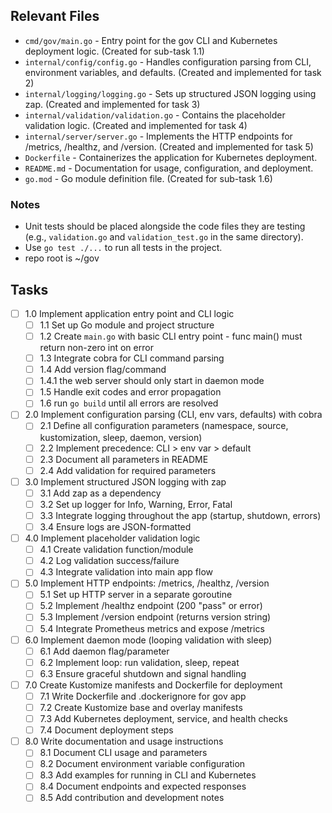 ## Relevant Files

- `cmd/gov/main.go` - Entry point for the gov CLI and Kubernetes deployment logic. (Created for sub-task 1.1)
- `internal/config/config.go` - Handles configuration parsing from CLI, environment variables, and defaults. (Created and implemented for task 2)
- `internal/logging/logging.go` - Sets up structured JSON logging using zap. (Created and implemented for task 3)
- `internal/validation/validation.go` - Contains the placeholder validation logic. (Created and implemented for task 4)
- `internal/server/server.go` - Implements the HTTP endpoints for /metrics, /healthz, and /version. (Created and implemented for task 5)
- `Dockerfile` - Containerizes the application for Kubernetes deployment.
- `README.md` - Documentation for usage, configuration, and deployment.
- `go.mod` - Go module definition file. (Created for sub-task 1.6)

### Notes

- Unit tests should be placed alongside the code files they are testing (e.g., `validation.go` and `validation_test.go` in the same directory).
- Use `go test ./...` to run all tests in the project.
- repo root is ~/gov


## Tasks

- [ ] 1.0 Implement application entry point and CLI logic
    - [ ] 1.1 Set up Go module and project structure
    - [ ] 1.2 Create `main.go` with basic CLI entry point - func main() must return non-zero int on error
    - [ ] 1.3 Integrate cobra for CLI command parsing
    - [ ] 1.4 Add version flag/command
    - [ ] 1.4.1 the web server should only start in daemon mode
    - [ ] 1.5 Handle exit codes and error propagation
    - [ ] 1.6 run `go build` until all errors are resolved

- [ ] 2.0 Implement configuration parsing (CLI, env vars, defaults) with cobra
    - [ ] 2.1 Define all configuration parameters (namespace, source, kustomization, sleep, daemon, version)
    - [ ] 2.2 Implement precedence: CLI > env var > default
    - [ ] 2.3 Document all parameters in README
    - [ ] 2.4 Add validation for required parameters

- [ ] 3.0 Implement structured JSON logging with zap
    - [ ] 3.1 Add zap as a dependency
    - [ ] 3.2 Set up logger for Info, Warning, Error, Fatal
    - [ ] 3.3 Integrate logging throughout the app (startup, shutdown, errors)
    - [ ] 3.4 Ensure logs are JSON-formatted

- [ ] 4.0 Implement placeholder validation logic
    - [ ] 4.1 Create validation function/module
    - [ ] 4.2 Log validation success/failure
    - [ ] 4.3 Integrate validation into main app flow

- [ ] 5.0 Implement HTTP endpoints: /metrics, /healthz, /version
    - [ ] 5.1 Set up HTTP server in a separate goroutine
    - [ ] 5.2 Implement /healthz endpoint (200 "pass" or error)
    - [ ] 5.3 Implement /version endpoint (returns version string)
    - [ ] 5.4 Integrate Prometheus metrics and expose /metrics

- [ ] 6.0 Implement daemon mode (looping validation with sleep)
    - [ ] 6.1 Add daemon flag/parameter
    - [ ] 6.2 Implement loop: run validation, sleep, repeat
    - [ ] 6.3 Ensure graceful shutdown and signal handling

- [ ] 7.0 Create Kustomize manifests and Dockerfile for deployment
    - [ ] 7.1 Write Dockerfile and .dockerignore for gov app
    - [ ] 7.2 Create Kustomize base and overlay manifests
    - [ ] 7.3 Add Kubernetes deployment, service, and health checks
    - [ ] 7.4 Document deployment steps

- [ ] 8.0 Write documentation and usage instructions
    - [ ] 8.1 Document CLI usage and parameters
    - [ ] 8.2 Document environment variable configuration
    - [ ] 8.3 Add examples for running in CLI and Kubernetes
    - [ ] 8.4 Document endpoints and expected responses
    - [ ] 8.5 Add contribution and development notes
